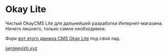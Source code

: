 Okay Lite
=================

Чистый OkayCMS Lite для дальнейшей разработки Интернет-магазина. Ничего лишнего, только самое необходимое.

Форк <a href="https://github.com/OkayCMS/Okay_Lite">вот этого движка CMS Okay Lite</a> под свой лад.

<a href="https://sergeevizh.xyz/">sergeevizh.xyz</a>
